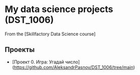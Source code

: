 # My data science projects (DST_1006)
From the [Skillfactory Data Science course]
 
 ## Проекты

 * [Проект 0. Игра: Угадай число] (https://github.com/AleksandrPasnov/DST_1006/tree/main)
